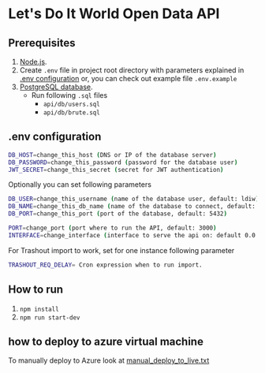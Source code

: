 # Let's Do It World Open Data API


## Prerequisites

1. [Node.js](https://nodejs.org/en/).
2. Create `.env` file in project root directory with parameters explained in [.env configuration](#env)
or, you can check out example file `.env.example`
3. [PostgreSQL database](https://www.postgresql.org/).
    - Run following `.sql` files
        - `api/db/users.sql`
        - `api/db/brute.sql`

## <a name="env"></a>.env configuration

```BASH
DB_HOST=change_this_host (DNS or IP of the database server)
DB_PASSWORD=change_this_password (password for the database user)
JWT_SECRET=change_this_secret (secret for JWT authentication)
```

Optionally you can set following parameters 

```BASH
DB_USER=change_this_username (name of the database user, default: ldiw)
DB_NAME=change_this_db_name (name of the database to connect, default: trash)
DB_PORT=change_this_port (port of the database, default: 5432)

PORT=change_port (port where to run the API, default: 3000)
INTERFACE=change_interface (interface to serve the api on: default 0.0.0.0)
```

For Trashout import to work, set for one instance following parameter

```BASH
TRASHOUT_REQ_DELAY= Cron expression when to run import.
```

## How to run

1. `npm install`
2. `npm run start-dev`


## how to deploy to azure virtual machine
To manually deploy to Azure look at [manual_deploy_to_live.txt](/docs/manual_deploy_to_live.txt)